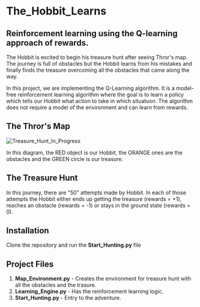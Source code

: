 # The_Hobbit_Learns
## Reinforcement learning using the Q-learning approach of rewards.


The Hobbit is excited to begin his treasure hunt after seeing Thror's map. The journey is full of obstacles but the Hobbit learns from his mistakes and finally finds the treasure overcoming all the obstacles that came along the way.

In this project, we are implementing the Q-Learning algorithm. It is a model-free reinforcement learning algorithm where the goal is to learn a policy which tells our Hobbit what action to take in which situatuon. The algorithm does not require a model of the environment and can learn from rewards.


## The Thror's Map

![Treasure_Hunt_In_Progress](https://user-images.githubusercontent.com/35944630/57576577-53813000-7428-11e9-9973-9e3a1da330ed.png)


In this diagram, the RED object is our Hobbit, the ORANGE ones are the obstacles and the GREEN circle is our treasure.

## The Treasure Hunt

In this journey, there are "50" attempts made by Hobbit. 
In each of those attempts the Hobbit either 
ends up getting the treasure (rewards = +1), 
reaches an obstacle (rewards = -1) 
or stays in the ground state (rewards = 0).

## Installation

Clone the repository and run the **Start_Hunting.py** file

## Project Files

1. **Map_Environment.py** - Creates the environment for treasure hunt with all the obstacles and the trasure.
2. **Learning_Engine.py** - Has the reinforcement learning logic.
3. **Start_Hunting.py** - Entry to the adventure.
